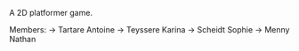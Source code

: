 A 2D platformer game.

Members:
-> Tartare Antoine
-> Teyssere Karina
-> Scheidt Sophie
-> Menny Nathan